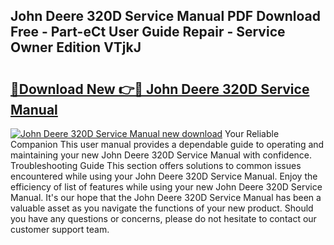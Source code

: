 ## John Deere 320D Service Manual PDF Download Free - Part-eCt User Guide Repair - Service Owner Edition VTjkJ

# <h2><a href="http://bc95234.oget.top/?id=John+Deere+320D+Service+Manual">🔗Download New 👉🔴 John Deere 320D Service Manual</a></h2>

[![John Deere 320D Service Manual new download](https://i.imgur.com/5g1atiW.png)](http://bc95234.oget.top/?id=John+Deere+320D+Service+Manual)
Your Reliable Companion This user manual provides a dependable guide to operating and maintaining your new John Deere 320D Service Manual with confidence. Troubleshooting Guide This section offers solutions to common issues encountered while using your John Deere 320D Service Manual. Enjoy the efficiency of list of features while using your new John Deere 320D Service Manual. It's our hope that the John Deere 320D Service Manual has been a valuable asset as you navigate the functions of your new product. Should you have any questions or concerns, please do not hesitate to contact our customer support team.
